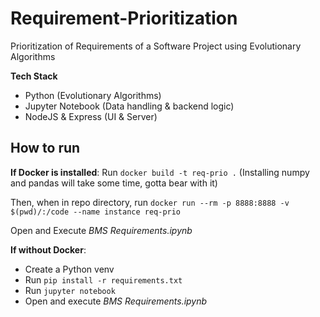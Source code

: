 # Requirement-Prioritization
Prioritization of Requirements of a Software Project using Evolutionary Algorithms

**Tech Stack**
- Python (Evolutionary Algorithms)
- Jupyter Notebook (Data handling & backend logic)
- NodeJS & Express (UI & Server)

## How to run
**If Docker is installed**:
Run `docker build -t req-prio .` (Installing numpy and pandas will take some time, gotta bear with it)

Then, when in repo directory, run `docker run --rm -p 8888:8888 -v $(pwd)/:/code --name instance req-prio`

Open and Execute _BMS Requirements.ipynb_


**If without Docker**:
- Create a Python venv
- Run `pip install -r requirements.txt`
- Run `jupyter notebook`
- Open and execute _BMS Requirements.ipynb_